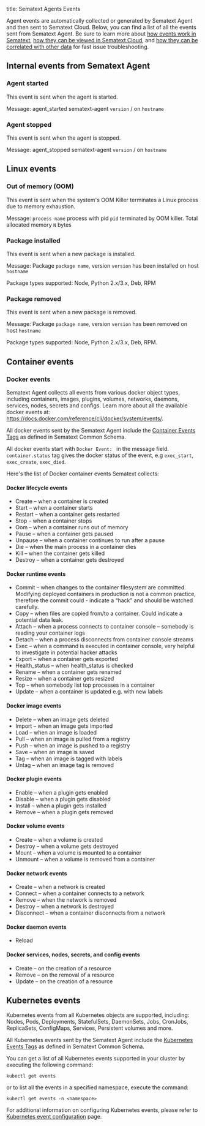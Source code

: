 title: Sematext Agents Events

Agent events are automatically collected or generated by Sematext Agent and then sent to Sematext Cloud. Below, you can find a list of all the events sent from Sematext Agent. Be sure to learn more about [how events work in Sematext](/docs/events/), [how they can be viewed in Sematext Cloud](/docs/events/timeline/), and [how they can be correlated with other data](/docs/events/correlation/) for fast issue troubleshooting.

## Internal events from Sematext Agent

### Agent started

This event is sent when the agent is started.

Message: agent_started sematext-agent `version` / on `hostname`

### Agent stopped

This event is sent when the agent is stopped.

Message: agent_stopped sematext-agent `version` / on `hostname`

## Linux events

### Out of memory (OOM)

This event is sent when the system's OOM Killer terminates a Linux process due to memory exhaustion.

Message: `process name` process with pid `pid` terminated by OOM killer. Total allocated memory `N` bytes

### Package installed 

This event is sent when a new package is installed.

Message: Package `package name`, version `version` has been installed on host `hostname`

Package types supported: Node, Python 2.x/3.x, Deb, RPM

### Package removed

This event is sent when a new package is removed.

Message: Package `package name`, version `version` has been removed on host `hostname`

Package types supported: Node, Python 2.x/3.x, Deb, RPM.

## Container events

### Docker events

Sematext Agent collects all events from various docker object types, including containers, images, plugins, volumes, networks, daemons, services, nodes, secrets and configs. Learn more about all the available docker events at: https://docs.docker.com/reference/cli/docker/system/events/.

All docker events sent by the Sematext Agent include the [Container Events Tags](/docs/tags/common-schema/#container-event-tags) as defined in Sematext Common Schema.

All docker events start with `Docker Event: ` in the message field. `container.status` tag gives the docker status of the event, e.g `exec_start`, `exec_create`, `exec_died`.

Here's the list of Docker container events Sematext collects:

#### Docker lifecycle events

- Create – when a container is created
- Start – when a container starts
- Restart – when a container gets restarted
- Stop – when a container stops
- Oom – when a container runs out of memory
- Pause – when a container gets paused
- Unpause – when a container continues to run after a pause
- Die – when the main process in a container dies
- Kill – when the container gets killed
- Destroy – when a container gets destroyed

#### Docker runtime events

- Commit – when changes to the container filesystem are committed. Modifying deployed containers in production is not a common practice, therefore the commit could - indicate a “hack” and should be watched carefully.
- Copy – when files are copied from/to a container. Could indicate a potential data leak.
- Attach – when a process connects to container console – somebody is reading your container logs
- Detach – when a process disconnects from container console streams
- Exec – when a command is executed in container console, very helpful to investigate in potential hacker attacks
- Export – when a container gets exported
- Health_status – when health_status is checked
- Rename – when a container gets renamed
- Resize – when a container gets resized
- Top – when somebody list top processes in a container
- Update – when a container is updated e.g. with new labels

#### Docker image events

- Delete – when an image gets deleted
- Import – when an image gets imported
- Load – when an image is loaded
- Pull – when an image is pulled from a registry
- Push – when an image is pushed to a registry
- Save – when an image is saved
- Tag – when an image is tagged with labels
- Untag – when an image tag is removed

#### Docker plugin events

- Enable – when a plugin gets enabled
- Disable – when a plugin gets disabled
- Install – when a plugin gets installed
- Remove – when a plugin gets removed

#### Docker volume events

- Create – when a volume is created
- Destroy – when a volume gets destroyed
- Mount – when a volume is mounted to a container
- Unmount – when a volume is removed from a container

#### Docker network events

- Create – when a  network is created
- Connect – when a container connects to a network
- Remove – when the network is removed
- Destroy – when a network is destroyed
- Disconnect – when a container disconnects from a network

#### Docker daemon events

- Reload

#### Docker services, nodes, secrets, and config events

- Create – on the creation of a resource
- Remove – on the removal of a resource
- Update – on the creation of a resource

## Kubernetes events

Kubernetes events from all Kubernetes objects are supported, including: Nodes, Pods, Deployments, StatefulSets, DaemonSets, Jobs, CronJobs, ReplicaSets, ConfigMaps, Services, Persistent volumes and more.

All Kubernetes events sent by the Sematext Agent include the [Kubernetes Events Tags](/docs/tags/common-schema/#kubernetes-event-tags) as defined in Sematext Common Schema.

You can get a list of all Kubernetes events supported in your cluster by executing the following command:

```
kubectl get events
```

or to list all the events in a specified namespace, execute the command:

```
kubectl get events -n <namespace>
```

For additional information on configuring Kubernetes events, please refer to [Kubernetes event configuration](/docs/agents/sematext-agent/kubernetes/events/) page.


